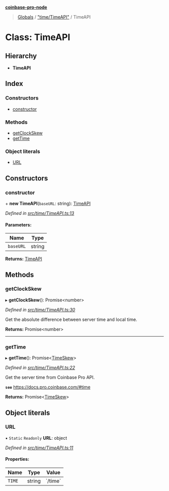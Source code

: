 **[coinbase-pro-node](../README.md)**

> [Globals](../globals.md) / ["time/TimeAPI"](../modules/_time_timeapi_.md) / TimeAPI

# Class: TimeAPI

## Hierarchy

- **TimeAPI**

## Index

### Constructors

- [constructor](_time_timeapi_.timeapi.md#constructor)

### Methods

- [getClockSkew](_time_timeapi_.timeapi.md#getclockskew)
- [getTime](_time_timeapi_.timeapi.md#gettime)

### Object literals

- [URL](_time_timeapi_.timeapi.md#url)

## Constructors

### constructor

\+ **new TimeAPI**(`baseURL`: string): [TimeAPI](_time_timeapi_.timeapi.md)

_Defined in [src/time/TimeAPI.ts:13](https://github.com/bennyn/coinbase-pro-node/blob/26bf4d8/src/time/TimeAPI.ts#L13)_

#### Parameters:

| Name      | Type   |
| --------- | ------ |
| `baseURL` | string |

**Returns:** [TimeAPI](_time_timeapi_.timeapi.md)

## Methods

### getClockSkew

▸ **getClockSkew**(): Promise\<number>

_Defined in [src/time/TimeAPI.ts:30](https://github.com/bennyn/coinbase-pro-node/blob/26bf4d8/src/time/TimeAPI.ts#L30)_

Get the absolute difference between server time and local time.

**Returns:** Promise\<number>

---

### getTime

▸ **getTime**(): Promise\<[TimeSkew](../interfaces/_time_timeapi_.timeskew.md)>

_Defined in [src/time/TimeAPI.ts:22](https://github.com/bennyn/coinbase-pro-node/blob/26bf4d8/src/time/TimeAPI.ts#L22)_

Get the server time from Coinbase Pro API.

**`see`** https://docs.pro.coinbase.com/#time

**Returns:** Promise\<[TimeSkew](../interfaces/_time_timeapi_.timeskew.md)>

## Object literals

### URL

▪ `Static` `Readonly` **URL**: object

_Defined in [src/time/TimeAPI.ts:11](https://github.com/bennyn/coinbase-pro-node/blob/26bf4d8/src/time/TimeAPI.ts#L11)_

#### Properties:

| Name   | Type   | Value     |
| ------ | ------ | --------- |
| `TIME` | string | \`/time\` |
